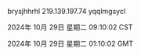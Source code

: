 brysjhhrhl 219.139.197.74 yqqlmgsycl

2024年 10月 29日 星期二 09:10:02 CST

2024年 10月 29日 星期二 01:10:02 GMT
